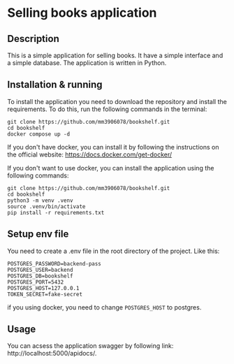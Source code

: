 # Selling books application

## Description
This is a simple application for selling books. It have a simple interface and a simple database. The application is written in Python.

## Installation & running
To install the application you need to download the repository and install the requirements. To do this, run the following commands in the terminal:
```
git clone https://github.com/mm3906078/bookshelf.git
cd bookshelf
docker compose up -d
```

If you don't have docker, you can install it by following the instructions on the official website: https://docs.docker.com/get-docker/

If you don't want to use docker, you can install the application using the following commands:
```
git clone https://github.com/mm3906078/bookshelf.git
cd bookshelf
python3 -m venv .venv
source .venv/bin/activate
pip install -r requirements.txt
```

## Setup env file
You need to create a .env file in the root directory of the project. Like this:
```
POSTGRES_PASSWORD=backend-pass
POSTGRES_USER=backend
POSTGRES_DB=bookshelf
POSTGRES_PORT=5432
POSTGRES_HOST=127.0.0.1
TOKEN_SECRET=fake-secret
```
if you using docker, you need to change `POSTGRES_HOST` to postgres.

## Usage
You can acsess the application swagger by following link: http://localhost:5000/apidocs/.